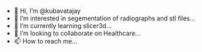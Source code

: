 - 👋 Hi, I’m @kubavatajay
- 👀 I’m interested in segementation of radiographs and stl files...
- 🌱 I’m currently learning slicer3d...
- 💞️ I’m looking to collaborate on Healthcare...
- 📫 How to reach me...

<!---
kubavatajay/kubavatajay is a ✨ special ✨ repository because its `README.md` (this file) appears on your GitHub profile.
You can click the Preview link to take a look at your changes.
--->
